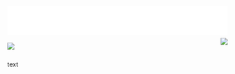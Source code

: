 
<!-- <img src="https://raw.githubusercontent.com/kvyuaiss/kvyuaiss/main/craft.svg" style="float: right;" width="128" alt="hi" /> -->
<h1 align="left">
 <img src="https://raw.githubusercontent.com/kvyuaiss/kvyuaiss/main/header.svg" alt="hi" />
 <img src="https://skillicons.dev/icons?i=js,gcp,aws,angular,ts,nextjs,nodejs,twitter,react,firebase,discord,cloudflare,bots,express,html,css,vscode,materialui,nginx,tailwind&perline=10" />
 <img align="right" src="https://lanyard-profile-readme.vercel.app/api/840040157851025440"></img>
</h1>
text
